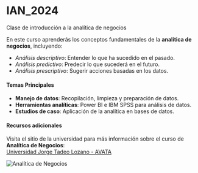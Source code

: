 # IAN_2024
Clase de introducción a la analítica de negocios

En este curso aprenderás los conceptos fundamentales de la **analítica de negocios**, incluyendo:

* _Análisis descriptivo_: Entender lo que ha sucedido en el pasado.
* _Análisis predictivo_: Predecir lo que sucederá en el futuro.
* _Análisis prescriptivo_: Sugerir acciones basadas en los datos.

#### Temas Principales
* **Manejo de datos**: Recopilación, limpieza y preparación de datos.
* **Herramientas analíticas**: Power BI e IBM SPSS para análisis de datos.
* **Estudios de caso**: Aplicación de la analítica en bases de datos.

#### Recursos adicionales
Visita el sitio de la universidad para más información sobre el curso de **Analítica de Negocios**:  
[Universidad Jorge Tadeo Lozano - AVATA](https://www.utadeo.edu.co/es/micrositio/avata)

![Analítica de Negocios](https://www.dqsconsulting.com/wp-content/uploads/2021/09/como-hacer-un-analisis-de-datos.jpg)

